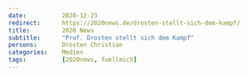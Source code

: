```yaml
---
date:          2020-12-23
redirect:      https://2020news.de/drosten-stellt-sich-dem-kampf/
title:         2020 News
subtitle:      "Prof. Drosten stellt sich dem Kampf"
persons:       Drosten Christian
categories:    Medien
tags:          [2020news, fuellmich]
---
```

